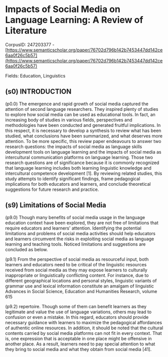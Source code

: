 # Impacts of Social Media on Language Learning: A Review of Literature

CorpusID: 247203377 - [https://www.semanticscholar.org/paper/76702d796b142b7453447dd142ce6aa0f26c5b57](https://www.semanticscholar.org/paper/76702d796b142b7453447dd142ce6aa0f26c5b57)

Fields: Education, Linguistics

## (s0) INTRODUCTION
(p0.0) The emergence and rapid growth of social media captured the attention of second language researchers. They inspired plenty of studies to explore how social media can be used as educational tools. In fact, an increasing body of studies in various fields, perspectives and methodologies have been conducted and generated fruitful implications. In this respect, it is necessary to develop a synthesis to review what has been studied, what conclusions have been summarized, and what deserves more attention. To be more specific, this review paper endeavours to answer two research questions: the impacts of social media as language skills development tools on language learning and the impacts of social media as intercultural communication platforms on language learning. Those two research questions are of significance because it is commonly recognized that language learning includes both learning linguistic knowledge and intercultural competence development [1]. By reviewing related studies, this study attempts to identify significant findings, frame pedagogical implications for both educators and learners, and conclude theoretical suggestions for future research and practice.
## (s9) Limitations of Social Media
(p9.0) Though many benefits of social media usage in the language education context have been explored, they are not free of limitations that require educators and learners' attention. Identifying the potential limitations and problems of social media activities should help educators and learners circumvent the risks in exploiting social media as language learning and teaching tools. Noticed limitations and suggestions are concluded as below.

(p9.1) From the perspective of social media as resourceful input, both learners and educators need to be critical of the linguistic resources received from social media as they may expose learners to culturally inappropriate or linguistically conflicting content. For instance, due to different geographical locations and personal styles, linguistic variants of grammar use and lexical information constitute an amalgam of linguistic Advances in Social Science, Education and Humanities Research, volume 615

(p9.2) repertoire. Though some of them can benefit learners as they legitimate and value the use of language variations, others may lead to confusion or even a mistake. In this regard, educators should provide necessary guidance with learners to maximize the pedagogical affordances of authentic online resources. In addition, it should be noted that the cultural contents carried by social media platforms can not fit in every context. That is, one expression that is acceptable in one place might be offensive in another place. As a result, learners need to pay special attention to what they bring to social media and what they obtain from social media [41].
